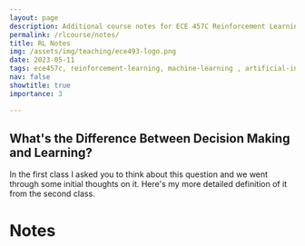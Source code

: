 ```yaml
---
layout: page
description: Additional course notes for ECE 457C Reinforcement Learning
permalink: /rlcourse/notes/
title: RL Notes
img: /assets/img/teaching/ece493-logo.png
date: 2023-05-11
tags: ece457c, reinforcement-learning, machine-learning , artificial-intelligence, teaching, teaching-ugrad
nav: false
showtitle: true
importance: 3

---
```




## What's the Difference Between Decision Making and Learning?

In the first class I asked you to think about this question and we went through some initial thoughts on it. Here's my more detailed definition of it from the second class.



# Notes



